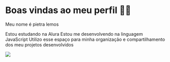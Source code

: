 # Boas vindas ao meu perfil 💙💙
Meu nome é pietra lemos

Estou estudando na Alura
Estou me desenvolvendo na linguagem JavaScript
Utilizo esse espaço para minha organização e compartilhamento dos meu projetos desenvolvidos

![](https://images.app.goo.gl/NmmEYb2fiGJQ6Xzc7)
